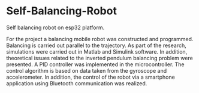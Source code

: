 # Self-Balancing-Robot
Self balancing robot on esp32 platform.

For the project a balancing mobile robot was constructed and programmed. Balancing is
carried out parallel to the trajectory. As part of the research, simulations were carried out
in Matlab and Simulink software. In addition, theoretical issues related to the inverted
pendulum balancing problem were presented. A PID controller was implemented in the
microcontroller. The control algorithm is based on data taken from the gyroscope and
accelerometer. In addition, the control of the robot via a smartphone application using
Bluetooth communication was realized.
